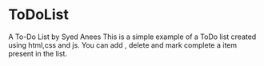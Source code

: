 # ToDoList
A To-Do List by Syed Anees
This is a simple example of a ToDo list created using html,css and js.
You can add , delete and mark complete a item present in the list.
